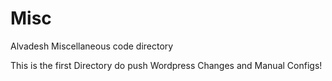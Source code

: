 # Misc
Alvadesh Miscellaneous code directory

This is the first Directory do push Wordpress Changes and Manual Configs!
